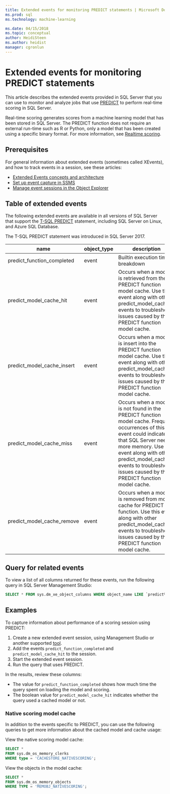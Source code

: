 ```yaml
---
title: Extended events for monitoring PREDICT statements | Microsoft Docs
ms.prod: sql
ms.technology: machine-learning

ms.date: 04/15/2018  
ms.topic: conceptual
author: HeidiSteen
ms.author: heidist
manager: cgronlun
---
```


# Extended events for monitoring PREDICT statements

This article describes the extended events provided in SQL Server that you can use to monitor and analyze jobs that use [PREDICT](https://docs.microsoft.com/sql/t-sql/queries/predict-transact-sql) to perform real-time scoring in SQL Server.

Real-time scoring generates scores from a machine learning model that has been stored in SQL Server. The PREDICT function does not require an external run-time such as R or Python, only a model that has been created using a specific binary format. For more information, see [Realtime scoring](https://docs.microsoft.com/sql/advanced-analytics/real-time-scoring).

## Prerequisites

For general information about extended events (sometimes called XEvents), and how to track events in a session, see these articles:

+ [Extended Events concepts and architecture](https://docs.microsoft.com/sql/relational-databases/extended-events/extended-events)
+ [Set up event capture in SSMS](https://docs.microsoft.com/sql/relational-databases/extended-events/quick-start-extended-events-in-sql-server)
+ [Manage event sessions in the Object Explorer](https://docs.microsoft.com/sql/relational-databases/extended-events/manage-event-sessions-in-the-object-explorer)

## Table of extended events

The following extended events are available in all versions of SQL Server that support the [T-SQL PREDICT](https://docs.microsoft.com/sql/t-sql/queries/predict-transact-sql) statement, including SQL Server on Linux, and Azure SQL Database. 

The T-SQL PREDICT statement was introduced in SQL Server 2017. 

|name |object_type|description| 
|----|----|----|
|predict_function_completed	|event	|Builtin execution time breakdown|
|predict_model_cache_hit |event|Occurs when a model is retrieved from the PREDICT function model cache. Use this event along with other predict_model_cache_* events to troubleshoot issues caused by the PREDICT function model cache.|
|predict_model_cache_insert	|event	|	Occurs when a model is insert into the PREDICT function model cache. Use this event along with other predict_model_cache_* events to troubleshoot issues caused by the PREDICT function model cache.	|
|predict_model_cache_miss	|event|Occurs when a model is not found in the PREDICT function model cache. Frequent occurrences of this event could indicate that SQL Server needs more memory. Use this event along with other predict_model_cache_* events to troubleshoot issues caused by the PREDICT function model cache.|
|predict_model_cache_remove	|event| Occurs when a model is removed from model cache for PREDICT function. Use this event along with other predict_model_cache_* events to troubleshoot issues caused by the PREDICT function model cache.|

## Query for related events

To view a list of all columns returned for these events, run the following query in SQL Server Management Studio:

```sql
SELECT * FROM sys.dm_xe_object_columns WHERE object_name LIKE `predict%'
```

## Examples

To capture information about performance of a scoring session using PREDICT:

1. Create a new extended event session, using Management Studio or another supported [tool](https://docs.microsoft.com/sql/relational-databases/extended-events/extended-events-tools).
2. Add the events `predict_function_completed` and `predict_model_cache_hit` to the session.
3. Start the extended event session.
4. Run the query that uses PREDICT.

In the results, review these columns:

+ The value for `predict_function_completed` shows how much time the query spent on loading the model and scoring.
+ The boolean value for `predict_model_cache_hit` indicates whether the query used a cached model or not. 

### Native scoring model cache

In addition to the events specific to PREDICT, you can use the following queries to get more information about the cached model and cache usage:

View the native scoring model cache:

```sql
SELECT *
FROM sys.dm_os_memory_clerks
WHERE type = 'CACHESTORE_NATIVESCORING';
```

View the objects in the model cache:

```sql
SELECT *
FROM sys.dm_os_memory_objects
WHERE TYPE = 'MEMOBJ_NATIVESCORING';
```

